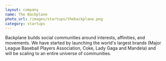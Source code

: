 ```yaml
---
layout: company
name: The Backplane
photo_url: /images/startups/thebackplane.png
category: startups
---
```

Backplane builds social communities around interests, affinities, and movements. We have started by launching the world's largest brands (Major League Baseball Players Association, Coke, Lady Gaga and Mandela) and will be scaling to an entire universe of communities.
